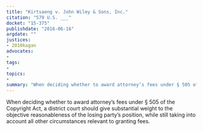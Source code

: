```yaml
---
title: "Kirtsaeng v. John Wiley & Sons, Inc."
citation: "579 U.S. ___"
docket: "15-375"
publishdate: "2016-06-16"
argdate: ""
justices:
- 2010kagan
advocates:
- 
tags:
- 
topics:
- 
summary: "When deciding whether to award attorney’s fees under § 505 of the Copyright Act, a district court should give substantial weight to the objective reasonableness of the losing party’s position, while still taking into account all other circumstances relevant to granting fees."
---
```

When deciding whether to award attorney’s fees under § 505 of the Copyright Act, a district court should give substantial weight to the objective reasonableness of the losing party’s position, while still taking into account all other circumstances relevant to granting fees.

